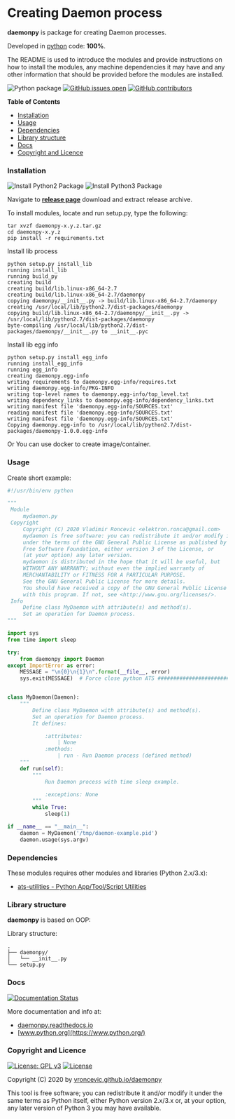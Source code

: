# Creating Daemon process

**daemonpy** is package for creating Daemon processes.

Developed in [python](https://www.python.org/) code: **100%**.

The README is used to introduce the modules and provide instructions on
how to install the modules, any machine dependencies it may have and any
other information that should be provided before the modules are installed.

![Python package](https://github.com/vroncevic/daemonpy/workflows/Python%20package%20daemonpy/badge.svg?branch=master) [![GitHub issues open](https://img.shields.io/github/issues/vroncevic/daemonpy.svg)](https://github.com/vroncevic/daemonpy/issues) [![GitHub contributors](https://img.shields.io/github/contributors/vroncevic/daemonpy.svg)](https://github.com/vroncevic/daemonpy/graphs/contributors)

<!-- START doctoc generated TOC please keep comment here to allow auto update -->
<!-- DON'T EDIT THIS SECTION, INSTEAD RE-RUN doctoc TO UPDATE -->
**Table of Contents**

- [Installation](#installation)
- [Usage](#usage)
- [Dependencies](#dependencies)
- [Library structure](#library-structure)
- [Docs](#docs)
- [Copyright and Licence](#copyright-and-licence)

<!-- END doctoc generated TOC please keep comment here to allow auto update -->

### Installation

![Install Python2 Package](https://github.com/vroncevic/daemonpy/workflows/Install%20Python2%20Package%20daemonpy/badge.svg?branch=master) ![Install Python3 Package](https://github.com/vroncevic/daemonpy/workflows/Install%20Python3%20Package%20daemonpy/badge.svg?branch=master)

Navigate to **[release page](https://github.com/vroncevic/daemonpy/releases)** download and extract release archive.

To install modules, locate and run setup.py, type the following:
```
tar xvzf daemonpy-x.y.z.tar.gz
cd daemonpy-x.y.z
pip install -r requirements.txt
```

Install lib process
```
python setup.py install_lib
running install_lib
running build_py
creating build
creating build/lib.linux-x86_64-2.7
creating build/lib.linux-x86_64-2.7/daemonpy
copying daemonpy/__init__.py -> build/lib.linux-x86_64-2.7/daemonpy
creating /usr/local/lib/python2.7/dist-packages/daemonpy
copying build/lib.linux-x86_64-2.7/daemonpy/__init__.py -> /usr/local/lib/python2.7/dist-packages/daemonpy
byte-compiling /usr/local/lib/python2.7/dist-packages/daemonpy/__init__.py to __init__.pyc
```

Install lib egg info
```
python setup.py install_egg_info
running install_egg_info
running egg_info
creating daemonpy.egg-info
writing requirements to daemonpy.egg-info/requires.txt
writing daemonpy.egg-info/PKG-INFO
writing top-level names to daemonpy.egg-info/top_level.txt
writing dependency_links to daemonpy.egg-info/dependency_links.txt
writing manifest file 'daemonpy.egg-info/SOURCES.txt'
reading manifest file 'daemonpy.egg-info/SOURCES.txt'
writing manifest file 'daemonpy.egg-info/SOURCES.txt'
Copying daemonpy.egg-info to /usr/local/lib/python2.7/dist-packages/daemonpy-1.0.0.egg-info
```

Or You can use docker to create image/container.

### Usage

Create short example:
```python
#!/usr/bin/env python

"""
 Module
     mydaemon.py
 Copyright
     Copyright (C) 2020 Vladimir Roncevic <elektron.ronca@gmail.com>
     mydaemon is free software: you can redistribute it and/or modify it
     under the terms of the GNU General Public License as published by the
     Free Software Foundation, either version 3 of the License, or
     (at your option) any later version.
     mydaemon is distributed in the hope that it will be useful, but
     WITHOUT ANY WARRANTY; without even the implied warranty of
     MERCHANTABILITY or FITNESS FOR A PARTICULAR PURPOSE.
     See the GNU General Public License for more details.
     You should have received a copy of the GNU General Public License along
     with this program. If not, see <http://www.gnu.org/licenses/>.
 Info
     Define class MyDaemon with attribute(s) and method(s).
     Set an operation for Daemon process.
"""

import sys
from time import sleep

try:
    from daemonpy import Daemon
except ImportError as error:
    MESSAGE = "\n{0}\n{1}\n".format(__file__, error)
    sys.exit(MESSAGE)  # Force close python ATS ##############################


class MyDaemon(Daemon):
    """
        Define class MyDaemon with attribute(s) and method(s).
        Set an operation for Daemon process.
        It defines:

            :attributes:
                | None
            :methods:
                | run - Run Daemon process (defined method)
    """
    def run(self):
        """
            Run Daemon process with time sleep example.

            :exceptions: None
        """
        while True:
            sleep(1)

if __name__ == "__main__":
    daemon = MyDaemon('/tmp/daemon-example.pid')
    daemon.usage(sys.argv)
```

### Dependencies

These modules requires other modules and libraries (Python 2.x/3.x):
* [ats-utilities - Python App/Tool/Script Utilities](https://pypi.org/project/ats-utilities/)

### Library structure

**daemonpy** is based on OOP:

Library structure:
```
.
├── daemonpy/
│   └── __init__.py
└── setup.py
```

### Docs

[![Documentation Status](https://readthedocs.org/projects/daemonpy/badge/?version=latest)](https://daemonpy.readthedocs.io/projects/daemonpy/en/latest/?badge=latest)

More documentation and info at:
* [daemonpy.readthedocs.io](https://daemonpy.readthedocs.io/en/latest/)
* [www.python.org](https://www.python.org/)

### Copyright and Licence

[![License: GPL v3](https://img.shields.io/badge/License-GPLv3-blue.svg)](https://www.gnu.org/licenses/gpl-3.0) [![License](https://img.shields.io/badge/License-Apache%202.0-blue.svg)](https://opensource.org/licenses/Apache-2.0)

Copyright (C) 2020 by [vroncevic.github.io/daemonpy](https://vroncevic.github.io/daemonpy/)

This tool is free software; you can redistribute it and/or modify
it under the same terms as Python itself, either Python version 2.x/3.x or,
at your option, any later version of Python 3 you may have available.
